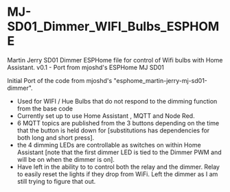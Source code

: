 # MJ-SD01_Dimmer_WIFI_Bulbs_ESPHOME
Martin Jerry SD01 Dimmer ESPHome file for control of Wifi bulbs with Home Assistant.
v0.1 - Port from mjoshd's ESPHome MJ SD01

Initial Port of the code from mjoshd's "esphome_martin-jerry-mj-sd01-dimmer".
  - Used for WIFI / Hue Bulbs that do not respond to the dimming function from the base code
  - Currently set up to use Home Assistant , MQTT and Node Red.
  - 6 MQTT topics are published from the 3 buttons depending on the time that the button is held down for [substitutions has dependencies for both long and short press].
  - the 4 dimming LEDs are controllable as switches on within Home Assistant [note that the first dimmer LED is tied to the Dimmer PWM and will be on when the dimmer is on].
  - Have left in the ability to to control  both the relay and the dimmer.  Relay to easily reset the lights if they drop from WiFi.  Left the dimmer as I am still trying to figure that out.
  
  

